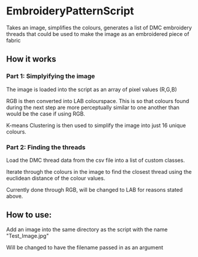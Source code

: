 # EmbroideryPatternScript
 Takes an image, simplifies the colours, generates a list of DMC embroidery threads that could be used to make the image as an embroidered piece  of fabric


## How it works
### Part 1: Simplyifying the image
The image is loaded into the script as an array of pixel values (R,G,B)

RGB is then converted into LAB colourspace. This is so that colours found during the next step are more perceptually similar to one another than would be the case if using RGB.

K-means Clustering is then used to simplify the image into just 16 unique colours. 

### Part 2: Finding the threads
Load the DMC thread data from the csv file into a list of custom classes.

Iterate through the colours in the image to find the closest thread using the euclidean distance of the colour values.

Currently done through RGB, will be changed to LAB for reasons stated above. 

## How to use:
Add an image into the same directory as the script with the name "Test_Image.jpg" 

Will be changed to have the filename passed in as an argument

